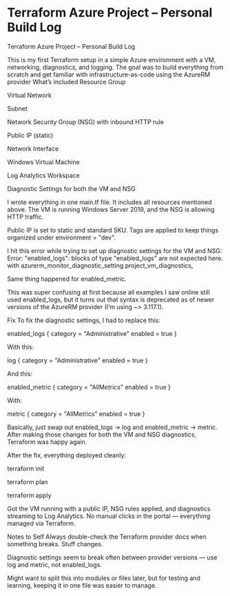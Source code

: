 # Terraform Azure Project – Personal Build Log

Terraform Azure Project – Personal Build Log

This is my first Terraform setup in a simple Azure environment with a VM, networking, diagnostics, and logging. The goal was to build everything from scratch and get familiar with infrastructure-as-code using the AzureRM provider
What’s Included
Resource Group

Virtual Network

Subnet

Network Security Group (NSG) with inbound HTTP rule

Public IP (static)

Network Interface

Windows Virtual Machine

Log Analytics Workspace

Diagnostic Settings for both the VM and NSG


I wrote everything in one main.tf file. It includes all resources mentioned above. The VM is running Windows Server 2019, and the NSG is allowing HTTP traffic.

Public IP is set to static and standard SKU. Tags are applied to keep things organized under environment = "dev".

I hit this error while trying to set up diagnostic settings for the VM and NSG:
Error: "enabled_logs": blocks of type "enabled_logs" are not expected here.
with azurerm_monitor_diagnostic_setting.project_vm_diagnostics,


Same thing happened for enabled_metric.

This was super confusing at first because all examples I saw online still used enabled_logs, but it turns out that syntax is deprecated as of newer versions of the AzureRM provider (I’m using ~> 3.117.1).


Fix
To fix the diagnostic settings, I had to replace this:


enabled_logs {
  category = "Administrative"
  enabled  = true
}

With this:


log {
  category = "Administrative"
  enabled  = true
}


And this:


enabled_metric {
  category = "AllMetrics"
  enabled  = true
}


With:


metric {
  category = "AllMetrics"
  enabled  = true
}



Basically, just swap out enabled_logs → log and enabled_metric → metric. After making those changes for both the VM and NSG diagnostics, Terraform was happy again.


After the fix, everything deployed cleanly:

terraform init 

terraform plan 

terraform apply 

Got the VM running with a public IP, NSG rules applied, and diagnostics streaming to Log Analytics. No manual clicks in the portal — everything managed via Terraform.



Notes to Self
Always double-check the Terraform provider docs when something breaks. Stuff changes.

Diagnostic settings seem to break often between provider versions — use log and metric, not enabled_logs.

Might want to split this into modules or files later, but for testing and learning, keeping it in one file was easier to manage.
